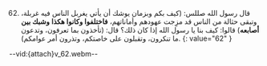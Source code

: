 62. قال رسول الله صللس: (كيف بكم وبزمان يوشك أن يأتي يغربل الناس فيه غربلة، وتبقى حثالة من الناس قد مزِجت عهودهم وأماناتهم، **فاختلفوا وكانوا هكذا** **وشبك بين أصابعه**) قالوا: كيف بنا يا رسول الله إذا كان ذلك؟ قال: (تأخذون بما تعرفون، وتدعون ما تنكرون، وتقبلون على خاصتكم، وتذرون أمر عوامكم). 
{: value="62" }

--vid:{attach}v_62.webm--

